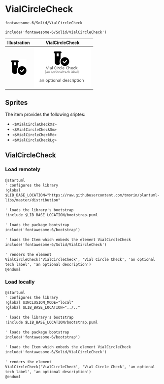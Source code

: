 # VialCircleCheck


```text
fontawesome-6/Solid/VialCircleCheck
```

```text
include('fontawesome-6/Solid/VialCircleCheck')
```



| Illustration | VialCircleCheck |
| :---: | :---: |
| ![illustration for Illustration](../../fontawesome-6/Solid/VialCircleCheck.png) | ![illustration for VialCircleCheck](../../fontawesome-6/Solid/VialCircleCheck.Local.png) |



## Sprites
The item provides the following sriptes:

- `<$VialCircleCheckXs>`
- `<$VialCircleCheckSm>`
- `<$VialCircleCheckMd>`
- `<$VialCircleCheckLg>`





## VialCircleCheck

### Load remotely
```plantuml
@startuml
' configures the library
!global $LIB_BASE_LOCATION="https://raw.githubusercontent.com/tmorin/plantuml-libs/master/distribution"

' loads the library's bootstrap
!include $LIB_BASE_LOCATION/bootstrap.puml

' loads the package bootstrap
include('fontawesome-6/bootstrap')

' loads the Item which embeds the element VialCircleCheck
include('fontawesome-6/Solid/VialCircleCheck')

' renders the element
VialCircleCheck('VialCircleCheck', 'Vial Circle Check', 'an optional tech label', 'an optional description')
@enduml
```

### Load locally
```plantuml
@startuml
' configures the library
!global $INCLUSION_MODE="local"
!global $LIB_BASE_LOCATION="../.."

' loads the library's bootstrap
!include $LIB_BASE_LOCATION/bootstrap.puml

' loads the package bootstrap
include('fontawesome-6/bootstrap')

' loads the Item which embeds the element VialCircleCheck
include('fontawesome-6/Solid/VialCircleCheck')

' renders the element
VialCircleCheck('VialCircleCheck', 'Vial Circle Check', 'an optional tech label', 'an optional description')
@enduml
```

